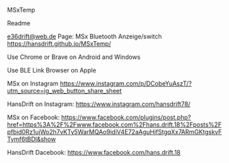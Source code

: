 MSxTemp

Readme

e36drift@web.de Page: MSx Bluetooth Anzeige/switch https://hansdrift.github.io/MSxTemp/

Use Chrome or Brave on Android and Windows

Use BLE Link Browser on Apple

MSx on Instagram https://www.instagram.com/p/DCobeYuAszT/?utm_source=ig_web_button_share_sheet

HansDrift on Instagram: https://www.instagram.com/hansdrift78/

MSx on Facebook: https://www.facebook.com/plugins/post.php?href=https%3A%2F%2Fwww.facebook.com%2Fhans.drift.18%2Fposts%2Fpfbid0Rz1ujWo2h7vKTy5WarMQAo9idiV4E72aAguHjfStgqXx7ARmGKtgskvFTymf6tBDl&show

HansDrift Dacebook: https://www.facebook.com/hans.drift.18
